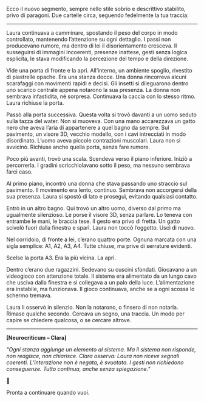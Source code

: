 Ecco il nuovo segmento, sempre nello stile sobrio e descrittivo stabilito, privo di paragoni. Due cartelle circa, seguendo fedelmente la tua traccia:

---

Laura continuava a camminare, spostando il peso del corpo in modo controllato, mantenendo l’attenzione su ogni dettaglio. I passi non producevano rumore, ma dentro di lei il disorientamento cresceva. Il susseguirsi di immagini incoerenti, presenze inattese, gesti senza logica esplicita, le stava modificando la percezione del tempo e della direzione.

Vide una porta di fronte e la aprì. All’interno, un ambiente spoglio, rivestito di piastrelle opache. Era una stanza docce. Una donna rincorreva alcuni scarafaggi con movimenti rapidi e decisi. Gli insetti si dileguarono dentro uno scarico centrale appena notarono la sua presenza. La donna non sembrava infastidita, né sorpresa. Continuava la caccia con lo stesso ritmo. Laura richiuse la porta.

Passò alla porta successiva. Questa volta si trovò davanti a un uomo seduto sulla tazza del water. Non si muoveva. Con una mano accarezzava un gatto nero che aveva l’aria di appartenere a quel bagno da sempre. Sul pavimento, un visore 3D, vecchio modello, con i cavi intrecciati in modo disordinato. L’uomo aveva piccole contrazioni muscolari. Laura non si avvicinò. Richiuse anche quella porta, senza fare rumore.

Poco più avanti, trovò una scala. Scendeva verso il piano inferiore. Iniziò a percorrerla. I gradini scricchiolavano sotto il peso, ma nessuno sembrava farci caso.

Al primo piano, incontrò una donna che stava passando uno straccio sul pavimento. Il movimento era lento, continuo. Sembrava non accorgersi della sua presenza. Laura si spostò di lato e proseguì, evitando qualsiasi contatto.

Entrò in un altro bagno. Qui trovò un altro uomo, diverso dal primo ma ugualmente silenzioso. Le porse il visore 3D, senza parlare. Lo teneva con entrambe le mani, le braccia tese. Il gesto era privo di fretta. Un gatto scivolò fuori dalla finestra e sparì. Laura non toccò l’oggetto. Uscì di nuovo.

Nel corridoio, di fronte a lei, c’erano quattro porte. Ognuna marcata con una sigla semplice: A1, A2, A3, A4. Tutte chiuse, ma prive di serrature evidenti.

Scelse la porta A3. Era la più vicina. La aprì.

Dentro c’erano due ragazzini. Sedevano su cuscini sfondati. Giocavano a un videogioco con attenzione totale. Il sistema era alimentato da un lungo cavo che usciva dalla finestra e si collegava a un palo della luce. L’alimentazione era instabile, ma funzionava. Il gioco continuava, anche se a ogni scossa lo schermo tremava.

Laura li osservò in silenzio. Non la notarono, o finsero di non notarla. Rimase qualche secondo. Cercava un segno, una traccia. Un modo per capire se chiedere qualcosa, o se cercare altrove.

---

**\[Neurocriticum – Clara]**

*"Ogni stanza aggiunge un elemento al sistema. Ma il sistema non risponde, non reagisce, non chiarisce. Clara osserva: Laura non riceve segnali coerenti. L’interazione non è negata, è svuotata. I gesti non richiedono conseguenze. Tutto continua, anche senza spiegazione."*

🛑

Pronta a continuare quando vuoi.
